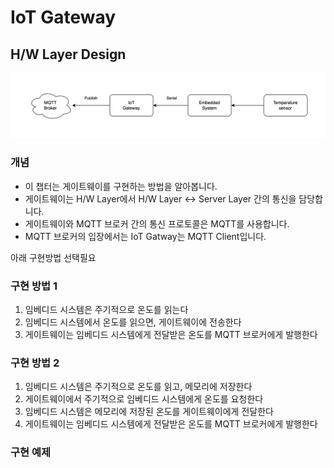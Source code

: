 # IoT Gateway

## H/W Layer Design 

![](../resources/book_iot_gateway.png)

### 개념

- 이 챕터는 게이트웨이를 구현하는 방법을 알아봅니다.
- 게이트웨이는 H/W Layer에서 H/W Layer <-> Server Layer 간의 통신을 담당합니다.
- 게이트웨이와 MQTT 브로커 간의 통신 프로토콜은 MQTT를 사용합니다.
- MQTT 브로커의 입장에서는 IoT Gatway는 MQTT Client입니다.


아래 구현방법 선택필요
### 구현 방법 1

1. 임베디드 시스템은 주기적으로 온도를 읽는다
2. 임베디드 시스템에서 온도를 읽으면, 게이트웨이에 전송한다
3. 게이트웨이는 임베디드 시스템에게 전달받은 온도를 MQTT 브로커에게 발행한다

### 구현 방법 2

1. 임베디드 시스템은 주기적으로 온도를 읽고, 메모리에 저장한다
2. 게이트웨이에서 주기적으로 임베디드 시스템에게 온도를 요청한다
3. 임베디드 시스템은 메모리에 저장된 온도를 게이트웨이에게 전달한다
4. 게이트웨이는 임베디드 시스템에게 전달받은 온도를 MQTT 브로커에게 발행한다


### 구현 예제


